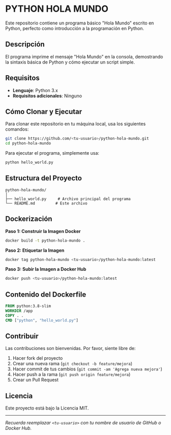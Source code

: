 # **PYTHON HOLA MUNDO**

Este repositorio contiene un programa básico "Hola Mundo" escrito en Python, perfecto como introducción a la programación en Python.

## Descripción
El programa imprime el mensaje "Hola Mundo" en la consola, demostrando la sintaxis básica de Python y cómo ejecutar un script simple.

## Requisitos
- **Lenguaje**: Python 3.x
- **Requisitos adicionales**: Ninguno

## Cómo Clonar y Ejecutar
Para clonar este repositorio en tu máquina local, usa los siguientes comandos:
```bash
git clone https://github.com/<tu-usuario>/python-hola-mundo.git
cd python-hola-mundo
```

Para ejecutar el programa, simplemente usa:
```bash
python hello_world.py
```

## Estructura del Proyecto
```
python-hola-mundo/
│
├── hello_world.py     # Archivo principal del programa
└── README.md         # Este archivo
```

## Dockerización
**Paso 1: Construir la Imagen Docker**
```bash
docker build -t python-hola-mundo .
```

**Paso 2: Etiquetar la Imagen**
```bash
docker tag python-hola-mundo <tu-usuario>/python-hola-mundo:latest
```

**Paso 3: Subir la Imagen a Docker Hub**
```bash
docker push <tu-usuario>/python-hola-mundo:latest
```

## Contenido del Dockerfile
```dockerfile
FROM python:3.8-slim
WORKDIR /app
COPY . .
CMD ["python", "hello_world.py"]
```

## Contribuir
Las contribuciones son bienvenidas. Por favor, siente libre de:
1. Hacer fork del proyecto
2. Crear una nueva rama (`git checkout -b feature/mejora`)
3. Hacer commit de tus cambios (`git commit -am 'Agrega nueva mejora'`)
4. Hacer push a la rama (`git push origin feature/mejora`)
5. Crear un Pull Request

## Licencia
Este proyecto está bajo la Licencia MIT.

---
*Recuerda reemplazar `<tu-usuario>` con tu nombre de usuario de GitHub o Docker Hub.*
